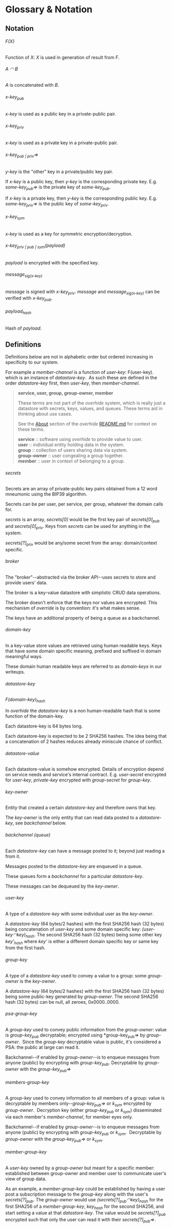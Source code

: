 # Glossary & Notation

## Notation

###### F(X)

Function of *X*:  *X* is used in generation of result from *F*.

###### A ◠ B

*A* is concatenated with *B*.

###### x-key<sub>pub</sub>

*x-key* is used as a public key in a private-public pair.

###### x-key<sub>priv</sub>

*x-key* is used as a private key in a private-public pair.

###### x-key<sub>pub | priv</sub>⇒

*y-key* is the "other" key in a private/public key pair.

If *x-key* is a public key, then *y-key* is the corresponding private key.  E.g. *some-key<sub>pub</sub>⇒* is the private key of *some-key<sub>pub</sub>*.

If *x-key* is a private key, then *y-key* is the corresponding public key.  E.g. *some-key<sub>priv</sub>⇒* is the public key of *some-key<sub>priv</sub>*.

###### x-key<sub>sym</sub>

*x-key* is used as a key for symmetric encryption/decryption.

###### x-key<sub>priv | pub | sym</sub>(payload)

*payload* is encrypted with the specified key.

###### message<sub>sig(x-key)</sub>

*message* is signed with *x-key<sub>priv</sub>*.  *message* and *message<sub>sig(x-key)</sub>* can be verified with *x-key<sub>pub</sub>*.

###### payload<sub>hash</sub>

Hash of *payload*.

## Definitions

Definitions below are not in alphabetic order but ordered increasing in specificity to our system.  

For example a *member-channel* is a function of *user-key*: F(user-key). which is an instance of *datastore-key*.  As such these are defined in the order *datastore-key* first, then *user-key*, then *member-channel*.

> **service, user, group, group-owner, member**
>
> These terms are not part of the *overhide* system, which is really just a datastore with
> secrets, keys, values, and queues.  These terms aid in thinking about use cases.
>
> See the [About](../README.md) section of the *overhide* [README.md](../README.md) for
> context on these terms.
>
> **service** :: software using *overhide* to provide value to user.
> <br/>**user** :: individual entity holding data in the system.
> <br/>**group** :: collection of users sharing data via system.
> <br/>**group-owner** :: user congealing a group together.
> <br/>**member** :: user in context of belonging to a group.

###### secrets

Secrets are an array of private-public key pairs obtained from a 12 word mneumonic using the BIP39 algorithm.

Secrets can be per user, per service, per group, whatever the domain calls for.

*secrets* is an array, *secrets[0]* would be the first key pair of *secrets[0]<sub>pub</sub>* and *secrets[0]<sub>priv</sub>*.  Keys from *secrets* can be used for anything in the system.

*secrets[?]<sub>priv</sub>* would be any/some secret from the array: domain/context specific.

###### broker

The "broker"--abstracted via the broker API--uses secrets to store and provide users' data.

The broker is a key-value datastore with simplistic CRUD data operations.

The broker doesn't enforce that the keys nor values are encrypted.  This mechanism of *override* is by convention: it's what makes sense.

The keys have an additional property of being a queue as a backchannel.

###### domain-key

In a key-value store values are retrieved using human readable keys.  Keys that have some domain specific meaning, prefixed and suffixed in domain meaningful ways.

These domain human readable keys are referred to as *domain-keys* in our writeups.

###### datastore-key

*F(domain-key)<sub>hash</sub>*

In *overhide* the *datastore-key* is a non human-readable hash that is some function of the domain-key.

Each datastore-key is 64 bytes long.

Each datastore-key is expected to be 2 SHA256 hashes.  The idea being that a concatenation of 2 hashes reduces already miniscule chance of conflict.

###### datastore-value

Each datastore-value is somehow encrypted.  Details of encryption depend on service needs and service's internal contract.  E.g. *user-secret* encrypted for *user-key*, *private-key* encrypted with *group-secret* for *group-key*.

###### key-owner

Entity that created a certain *datastore-key* and therefore owns that key.

The *key-owner* is the only entity that can read data posted to a *datastore-key*, see *backchannel* below.

###### backchannel (queue)

Each *datastore-key* can have a message posted to it; beyond just reading a from it.

Messages posted to the *datastore-key* are enqueued in a queue.

These queues form a *backchannel* for a particular *datastore-key*.

These messages can be dequeued by the *key-owner*.

###### user-key

A type of a *datastore-key* with some individual user as the *key-owner*.

A *datastore-key* (64 bytes/2 hashes) with the first SHA256 hash (32 bytes) being concatenation of *user-key* and some domain specific key:  *(user-key◠key)<sub>hash</sub>*.  The second SHA256 hash (32 bytes) being some other key *key'<sub>hash</sub>* where *key'* is either a different domain specific key or same key from the first hash.

###### group-key

A type of a *datastore-key* used to convey a value to a group: some *group-owner* is the *key-owner*.

A *datastore-key* (64 bytes/2 hashes) with the first SHA256 hash (32 bytes) being some public-key generated by *group-owner*.  The second SHA256 hash (32 bytes) can be null, all zeroes, 0x0000..0000.

###### psa-group-key

A *group-key* used to convey public information from the *group-owner*: value is *group-key<sub>pub</sub>* decryptable; encrypted using *group-key<sub>pub</sub>⇒ by *group-owner*.  Since the *group-key* decryptable value is public, it's considered a PSA: the public at large can read it.

 Backchannel--if enabled by *group-owner*--is to enqueue messages from anyone (public) by encrypting with *group-key<sub>pub</sub>*.  Decryptable by *group-owner* with the *group-key<sub>pub</sub>⇒*

###### members-group-key

A *group-key* used to convey information to all members of a group: value is decryptable by members only--*group-key<sub>pub</sub>⇒* or *k<sub>sym</sub>* encrypted by *group-owner*.  Decryption key (either *group-key<sub>pub</sub>* or *k<sub>sym</sub>*) disseminated via each member's *member-channel*, for member eyes only.

Backchannel--if enabled by *group-owner*--is to enqueue messages from anyone (public) by encrypting with *group-key<sub>pub</sub>* or *k<sub>sym</sub>*.  Decryptable by *group-owner* with the *group-key<sub>pub</sub>⇒* or *k<sub>sym</sub>*.

###### member-group-key

A *user-key* owned by a *group-owner* but meant for a specific member: established between group-owner and member user to communicate user's view of group data.

As an example, a *member-group-key* could be established by having a user post a subscription message to the *group-key* along with the user's *secrets[?]<sub>pub</sub>*.  The *group-owner* would use *(secrets[?]<sub>pub</sub>◠key)<sub>hash</sub>* for the first SHA256 of a *member-group-key*, *key<sub>hash</sub>* for the second SHA256, and start setting a value at that *datastore-key*.  The value would be *secrets[?]<sub>pub</sub>* encrypted such that only the user can read it with their *secrets[?]<sub>pub</sub>⇒*.  
